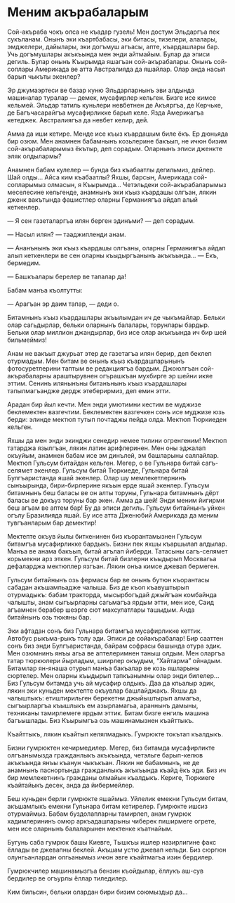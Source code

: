 # Меним акърабаларым

Сой-акъраба чокъ олса не къадар гузель!
Мен достум Эльдаргъа пек сукъланам.
Онынъ эки къартбабасы, эки битасы, тизелери, алалары, эмджелери, дайылары, эки догъмуш агъасы, апте, къардашлары бар.
Учь догъмушлары акъкъында мен энди айтмайым.
Булар да эписи дегиль.
Булар онынъ Къырымда яшагъан сой-акърабалары.
Онынъ сой-соплары Америкада ве атта Австралияда да яшайлар.
Олар анда насыл барып чыкъты экенлер?

Эр джумаэртеси ве базар куню Эльдарларнынъ эви алдында машиналар туралар — демек, мусафирлер кельген.
Бизге исе кимсе кельмей.
Эльдар татиль куньлери невбетнен де Акъяргъа, де Керчьке, де Багъчасарайгъа мусафирликке барып келе.
Язда Америкагъа кетеджек.
Австралиягъа да невбет келир, дей.

Амма да иши кетире.
Менде исе къыз къардашым биле ёкъ.
Ер дюньяда бир озюм.
Мен анамнен бабамнынъ козьлерине бакъып, не ичюн бизим сой-акърабаларымыз ёкътыр, деп сорадым.
Оларнынъ эписи дженкте эляк олдылармы?

Анамнен бабам кулелер — бунда биз къабаатлы дегильмиз, дейлер.
Шай олды...
Айса ким къабаатлы?
Яхшы, барсын, Америкада сой-сопларымыз олмасын, я Къырымда...
Четэльдеки сой-акърабаларымыз меселесине кельгенде, анамнынъ эки къыз къардашы олгъан, лякин дженк вакътында фашистлер оларны Германиягъа айдап алый кеткенлер.

— Я сен газеталаргъа илян берген эдинъми?
— деп сорадым.

— Насыл илян?
— тааджипленди анам.

— Ананънынъ эки къыз къардашы олгъаны, оларны Германиягъа айдап алып кеткенлери ве сен оларны къыдыргъанынъ акъкъында...
— Екъ, бермедим.

— Башкъалары берелер ве тапалар да!

Бабам манъа къолтутты:

— Арагъан эр даим тапар, — деди о.

Битамнынъ къыз къардашлары акъылымдан ич де чыкъмайлар.
Бельки олар сагьдырлар, бельки оларнынъ балалары, торунлары бардыр.
Бельки олар миллион джандырлар, биз исе олар акъкъында ич бир шей бильмеймиз!

Анам не вакъыт джурьат этер де газетагъа илян берир, деп беклеп отурмадым.
Мен битам ве онынъ къыз къардашларынынъ фотосуретлерини таптым ве редакциягъа бардым.
Джоюлгъан сой-акърабаларны араштырувнен огърашкъан мухбирге эр шейни икяе эттим.
Сенинъ илянынъны битанънынъ къыз къардашлары тапылмагъандже дердж этеберирмиз, деп емин этти.

Арадан бир йыл кечти.
Мен энди умютимни кестим ве муджизе беклемектен вазгечтим.
Беклемектен вазгечкен сонъ исе муджизе юзь берди: элинде мектюп тутып почтаджы пейда олда.
Мектюп Тюркиеден кельген.

Яхшы да мен энди экинджи сенедир немее тилини огренгеним!
Мектюп татарджа язылгъан, лякин латин арифлеринен.
Мен оны эджалап окъуйым, анамнен бабам исе эм динълей, эм башларыны саллайлар.
Мектюп Гульсум битайдан кельген.
Мегер, о ве Гульнара битай сагъ-селямет экенлер.
Гульсум битай Тюркиеде, Гульнара битай Булгъаристанда яшай экенлер.
Олар шу мемлекетлернинъ сынъырында, бири-бирлерине якъын ерде яшай экенлер.
Гульсум битамнынъ беш баласы ве он алты торуны, Гульнара битамнынъ дёрт баласы ве докъуз торуны бар экен.
Амма да шей!
Энди меним йигирми беш агъам ве аптем бар!
Бу да эписи дегиль.
Гульсум битайнынъ уйкен огълу Бразилияда яшай.
Бу исе атта Дженюбий Америкада да меним тувгъанларым бар демектир!

Мектепте окъув йылы биткенинен биз къорантамызнен Гульсум битамгъа мусафирликке бардыкъ.
Бизни пек яхшы къаршылап алдылар.
Манъа ве анама бакъып, битай агълап йиберди.
Татасыны сагъ-селямет корьмекни арз эткен.
Гульсум битай бизлерни къыдырып Москвагьа дефаларджа мектюплер язгъан.
Лякин онъа кимсе джевап бермеген.

Гульсум битайнынъ озь фермасы бар ве онынъ бутюн къорантасы сабадан акъшампьадже чалыша.
Биз де къол къавуштырып отурмадыкъ: бабам тракторда, мысырбогъдай джыйгъан комбайнда чалышты, анам сыгъырларны сагьмагъа ярдым этти, мен исе, Саид агъамнен берабер шеэрге сют махсулатлары ташыдым.
Анда битайнынъ озь тюкяны бар.

Эки афтадан сонъ биз Гульнара битамгъа мусафирликке кеттик.
Автобус рыкъма-рыкъ толу эди.
Эписи де сойакърабалар!
Бир сааттен сонъ биз энди Булгъаристанда, байрам софрасы башында отура эдик.
Мен озюмнинъ янъы агьа ве аптелеримнен таныш олдым.
Мен оларгъа татар тюркюлери йырладым, шиирлер окъудым, “Хайтарма” ойнадым.
Битамлар ян-янаша отурып манъа бакъалар ве козь яшларыны сюртелер.
Мен оларны къыдырып тапкъанымны олар энди билелер...
Биз Гульсум битамда учь ай мусафир олдыкъ.
Даа да кпьалыр эдик, лякин эки куньден мектепте окъувлар башлайджакъ.
Яхшы да чалыштыкъ: етиштирильген берекетни джыйыштырып алмагъа, сыгъырларгъа къышлыкъ ем азырламагьа, араннынъ дамыны, техниканы тамирлемеге ярдым эттик.
Битам бизге енгиль машина багъышлады.
Биз Къырымгъа озь машинамызнен къайттыкъ.

Къайттыкъ, лякин къайтып келялмадыкъ.
Гумрюкте токътап къалдыкъ.

Бизни гумрюктен кечирмедилер.
Мегер, биз битамда мусафирликте олгъанымызда гражданлыкъ акъкъында, четэльге барып-келюв акъкъында янъы къанун чыкъкъан.
Лякин не бабамнынъ, не де анамнынъ паснортында гражданлыкъ акъкъында къайд ёкъ эди.
Биз ич бир мемлекетнинъ гражданы олмайын къалдыкъ.
Кериге, Тюркиеге къайтайыкъ десек, анда да йибермейлер.

Беш куньден берли гумрюкте яшаймыз.
Уйлелик емекни Гульсум битам, акъшамлыкъ емекни Гульнара битам кетирелер.
Гумрюкте ишсиз отурмаймыз.
Бабам буздолапларны тамирлеп, анам гумрюк хадимлерининъ омюр аркъадашларыны чиберек пиширмеге огрете, мен исе оларнынъ балаларынен мектенке къатнайым.

Бугунь саба гумрюк башы Киевге, Тышкъы ишлер назирлигине факс ёллады ве джевапны беклей.
Акъшам устю джевап кельди.
Биз сюргюн олунгьанлардан олгьанымыз ичюн эвге къайтмагъа изин бердилер.

Гумрюкчилер машинамызгъа бензин къойдылар, ёллукъ аш-сув бердилер ве огъурлы ёллар тиледилер.

Ким бильсин, бельки олардан бири бизим союмыздыр да...

